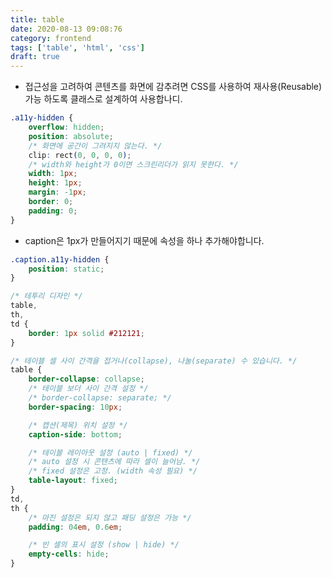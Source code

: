 ```yaml
---
title: table
date: 2020-08-13 09:08:76
category: frontend
tags: ['table', 'html', 'css']
draft: true
---
```


- 접근성을 고려하여 콘텐츠를 화면에 감추려면 CSS를 사용하여 재사용(Reusable) 가능 하도록 클래스로 설계하여 사용합나디.

```css
.a11y-hidden {
	overflow: hidden;
	position: absolute;
	/* 화면에 공간이 그려지지 않는다. */
	clip: rect(0, 0, 0, 0);
	/* width와 height가 0이면 스크린리더가 읽지 못한다. */
	width: 1px;
	height: 1px;
	margin: -1px;
	border: 0;
	padding: 0;
}
```

- caption은 1px가 만들어지기 때문에 속성을 하나 추가해야합니다.

```css
.caption.a11y-hidden {
	position: static;
}
```

```css
/* 테투리 디자인 */
table,
th,
td {
	border: 1px solid #212121;
}

/* 테이블 셀 사이 간격을 접거나(collapse), 나눌(separate) 수 있습니다. */
table {
	border-collapse: collapse;
	/* 테이블 보더 사이 간격 설정 */
	/* border-collapse: separate; */
	border-spacing: 10px;

	/* 캡션(제목) 위치 설정 */
	caption-side: bottom;

	/* 테이블 레이아웃 설정 (auto | fixed) */
	/* auto 설정 시 콘텐츠에 따라 셀이 늘어남. */
	/* fixed 설정은 고정. (width 속성 필요) */
	table-layout: fixed;
}
td,
th {
	/* 마진 설정은 되지 않고 패딩 설정은 가능 */
	padding: 04em, 0.6em;

	/* 빈 셀의 표시 설정 (show | hide) */
	empty-cells: hide;
}
```
